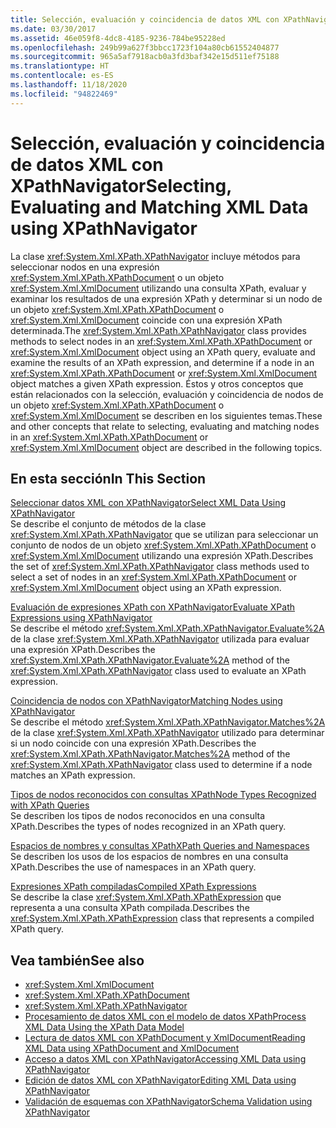 ```yaml
---
title: Selección, evaluación y coincidencia de datos XML con XPathNavigator
ms.date: 03/30/2017
ms.assetid: 46e059f8-4dc8-4185-9236-784be95228ed
ms.openlocfilehash: 249b99a627f3bbcc1723f104a80cb61552404877
ms.sourcegitcommit: 965a5af7918acb0a3fd3baf342e15d511ef75188
ms.translationtype: HT
ms.contentlocale: es-ES
ms.lasthandoff: 11/18/2020
ms.locfileid: "94822469"
---
```

# <a name="selecting-evaluating-and-matching-xml-data-using-xpathnavigator"></a><span data-ttu-id="8ca53-102">Selección, evaluación y coincidencia de datos XML con XPathNavigator</span><span class="sxs-lookup"><span data-stu-id="8ca53-102">Selecting, Evaluating and Matching XML Data using XPathNavigator</span></span>
<span data-ttu-id="8ca53-103">La clase <xref:System.Xml.XPath.XPathNavigator> incluye métodos para seleccionar nodos en una expresión <xref:System.Xml.XPath.XPathDocument> o un objeto <xref:System.Xml.XmlDocument> utilizando una consulta XPath, evaluar y examinar los resultados de una expresión XPath y determinar si un nodo de un objeto <xref:System.Xml.XPath.XPathDocument> o <xref:System.Xml.XmlDocument> coincide con una expresión XPath determinada.</span><span class="sxs-lookup"><span data-stu-id="8ca53-103">The <xref:System.Xml.XPath.XPathNavigator> class provides methods to select nodes in an <xref:System.Xml.XPath.XPathDocument> or <xref:System.Xml.XmlDocument> object using an XPath query, evaluate and examine the results of an XPath expression, and determine if a node in an <xref:System.Xml.XPath.XPathDocument> or <xref:System.Xml.XmlDocument> object matches a given XPath expression.</span></span> <span data-ttu-id="8ca53-104">Éstos y otros conceptos que están relacionados con la selección, evaluación y coincidencia de nodos de un objeto <xref:System.Xml.XPath.XPathDocument> o <xref:System.Xml.XmlDocument> se describen en los siguientes temas.</span><span class="sxs-lookup"><span data-stu-id="8ca53-104">These and other concepts that relate to selecting, evaluating and matching nodes in an <xref:System.Xml.XPath.XPathDocument> or <xref:System.Xml.XmlDocument> object are described in the following topics.</span></span>  
  
## <a name="in-this-section"></a><span data-ttu-id="8ca53-105">En esta sección</span><span class="sxs-lookup"><span data-stu-id="8ca53-105">In This Section</span></span>  
 [<span data-ttu-id="8ca53-106">Seleccionar datos XML con XPathNavigator</span><span class="sxs-lookup"><span data-stu-id="8ca53-106">Select XML Data Using XPathNavigator</span></span>](select-xml-data-using-xpathnavigator.md)  
 <span data-ttu-id="8ca53-107">Se describe el conjunto de métodos de la clase <xref:System.Xml.XPath.XPathNavigator> que se utilizan para seleccionar un conjunto de nodos de un objeto <xref:System.Xml.XPath.XPathDocument> o <xref:System.Xml.XmlDocument> utilizando una expresión XPath.</span><span class="sxs-lookup"><span data-stu-id="8ca53-107">Describes the set of <xref:System.Xml.XPath.XPathNavigator> class methods used to select a set of nodes in an <xref:System.Xml.XPath.XPathDocument> or <xref:System.Xml.XmlDocument> object using an XPath expression.</span></span>  
  
 [<span data-ttu-id="8ca53-108">Evaluación de expresiones XPath con XPathNavigator</span><span class="sxs-lookup"><span data-stu-id="8ca53-108">Evaluate XPath Expressions using XPathNavigator</span></span>](evaluate-xpath-expressions-using-xpathnavigator.md)  
 <span data-ttu-id="8ca53-109">Se describe el método <xref:System.Xml.XPath.XPathNavigator.Evaluate%2A> de la clase <xref:System.Xml.XPath.XPathNavigator> utilizada para evaluar una expresión XPath.</span><span class="sxs-lookup"><span data-stu-id="8ca53-109">Describes the <xref:System.Xml.XPath.XPathNavigator.Evaluate%2A> method of the <xref:System.Xml.XPath.XPathNavigator> class used to evaluate an XPath expression.</span></span>  
  
 [<span data-ttu-id="8ca53-110">Coincidencia de nodos con XPathNavigator</span><span class="sxs-lookup"><span data-stu-id="8ca53-110">Matching Nodes using XPathNavigator</span></span>](matching-nodes-using-xpathnavigator.md)  
 <span data-ttu-id="8ca53-111">Se describe el método <xref:System.Xml.XPath.XPathNavigator.Matches%2A> de la clase <xref:System.Xml.XPath.XPathNavigator> utilizado para determinar si un nodo coincide con una expresión XPath.</span><span class="sxs-lookup"><span data-stu-id="8ca53-111">Describes the <xref:System.Xml.XPath.XPathNavigator.Matches%2A> method of the <xref:System.Xml.XPath.XPathNavigator> class used to determine if a node matches an XPath expression.</span></span>  
  
 [<span data-ttu-id="8ca53-112">Tipos de nodos reconocidos con consultas XPath</span><span class="sxs-lookup"><span data-stu-id="8ca53-112">Node Types Recognized with XPath Queries</span></span>](node-types-recognized-with-xpath-queries.md)  
 <span data-ttu-id="8ca53-113">Se describen los tipos de nodos reconocidos en una consulta XPath.</span><span class="sxs-lookup"><span data-stu-id="8ca53-113">Describes the types of nodes recognized in an XPath query.</span></span>  
  
 [<span data-ttu-id="8ca53-114">Espacios de nombres y consultas XPath</span><span class="sxs-lookup"><span data-stu-id="8ca53-114">XPath Queries and Namespaces</span></span>](xpath-queries-and-namespaces.md)  
 <span data-ttu-id="8ca53-115">Se describen los usos de los espacios de nombres en una consulta XPath.</span><span class="sxs-lookup"><span data-stu-id="8ca53-115">Describes the use of namespaces in an XPath query.</span></span>  
  
 [<span data-ttu-id="8ca53-116">Expresiones XPath compiladas</span><span class="sxs-lookup"><span data-stu-id="8ca53-116">Compiled XPath Expressions</span></span>](compiled-xpath-expressions.md)  
 <span data-ttu-id="8ca53-117">Se describe la clase <xref:System.Xml.XPath.XPathExpression> que representa a una consulta XPath compilada.</span><span class="sxs-lookup"><span data-stu-id="8ca53-117">Describes the <xref:System.Xml.XPath.XPathExpression> class that represents a compiled XPath query.</span></span>  
  
## <a name="see-also"></a><span data-ttu-id="8ca53-118">Vea también</span><span class="sxs-lookup"><span data-stu-id="8ca53-118">See also</span></span>

- <xref:System.Xml.XmlDocument>
- <xref:System.Xml.XPath.XPathDocument>
- <xref:System.Xml.XPath.XPathNavigator>
- [<span data-ttu-id="8ca53-119">Procesamiento de datos XML con el modelo de datos XPath</span><span class="sxs-lookup"><span data-stu-id="8ca53-119">Process XML Data Using the XPath Data Model</span></span>](process-xml-data-using-the-xpath-data-model.md)
- [<span data-ttu-id="8ca53-120">Lectura de datos XML con XPathDocument y XmlDocument</span><span class="sxs-lookup"><span data-stu-id="8ca53-120">Reading XML Data using XPathDocument and XmlDocument</span></span>](reading-xml-data-using-xpathdocument-and-xmldocument.md)
- [<span data-ttu-id="8ca53-121">Acceso a datos XML con XPathNavigator</span><span class="sxs-lookup"><span data-stu-id="8ca53-121">Accessing XML Data using XPathNavigator</span></span>](accessing-xml-data-using-xpathnavigator.md)
- [<span data-ttu-id="8ca53-122">Edición de datos XML con XPathNavigator</span><span class="sxs-lookup"><span data-stu-id="8ca53-122">Editing XML Data using XPathNavigator</span></span>](editing-xml-data-using-xpathnavigator.md)
- [<span data-ttu-id="8ca53-123">Validación de esquemas con XPathNavigator</span><span class="sxs-lookup"><span data-stu-id="8ca53-123">Schema Validation using XPathNavigator</span></span>](schema-validation-using-xpathnavigator.md)
